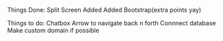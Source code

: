 Things Done:
Split Screen Added
Added Bootstrap(extra points yay)

Things to do:
Chatbox
Arrow to navigate back n forth
Connnect database
Make custom domain if possible
